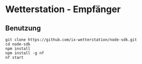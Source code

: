 # Wetterstation - Empfänger

## Benutzung

```
git clone https://github.com/ix-wetterstation/node-sdk.git
cd node-sdk
npm install
npm install -g nf
nf start
```
